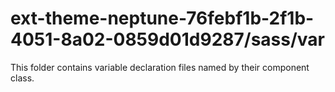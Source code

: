 # ext-theme-neptune-76febf1b-2f1b-4051-8a02-0859d01d9287/sass/var

This folder contains variable declaration files named by their component class.
